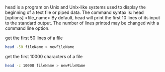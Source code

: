 
head is a program on Unix and Unix-like systems used to display the beginning of a text file or piped data. The command syntax is: head [options] <file_name> By default, head will print the first 10 lines of its input to the standard output. The number of lines printed may be changed with a command line option.

get the first 50 lines of a file
```sh
head -50 fileName > newFileName
```

get the first 10000 characters of a file
```sh
head -c 10000 fileName > newFileName
```
